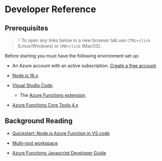# Developer Reference

## Prerequisites

> :grey_question: To open any links below in a new browser tab use `CTRL+click`
(Linux/Windows) or `CMD+click` (MacOS).

Before starting you must have the following environment set up:

* An Azure account with an active subscription.
[Create a free account](https://azure.microsoft.com/en-ca/free/).

* [Node.js 16.x](https://nodejs.org/en/download/releases/).

* [Visual Studio Code](https://code.visualstudio.com/).
    * The [Azure Functions extension](https://marketplace.visualstudio.com/items?itemName=ms-azuretools.vscode-azurefunctions).

* [Azure Functions Core Tools 4.x](https://learn.microsoft.com/en-us/azure/azure-functions/functions-run-local#install-the-azure-functions-core-tools)

## Background Reading

* [Quickstart: Node.js Azure Function in VS code](https://learn.microsoft.com/en-us/azure/azure-functions/create-first-function-vs-code-node)

* [Multi-root workspace](https://github.com/Microsoft/vscode-azurefunctions/wiki/Multiple-function-projects#option-2-use-multi-root-workspace)

* [Azure Functions Javascript Developer Guide](https://learn.microsoft.com/en-us/azure/azure-functions/functions-reference-node?tabs=v2-v3-v4-export%2Cv2-v3-v4-done%2Cv2%2Cv2-log-custom-telemetry%2Cv2-accessing-request-and-response%2Cwindows-setting-the-node-version)